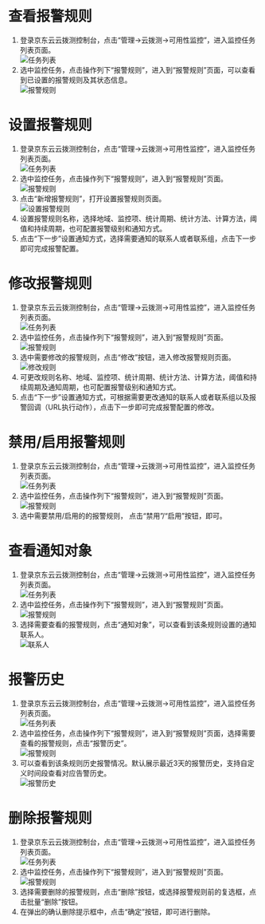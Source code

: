 # 查看报警规则  
1. 登录京东云云拨测控制台，点击“管理->云拨测->可用性监控”，进入监控任务列表页面。  
![任务列表](../../../../../image/Cloud-Detection/task-usa-list.png)  
2. 选中监控任务，点击操作列下“报警规则”，进入到“报警规则”页面，可以查看到已设置的报警规则及其状态信息。  
![报警规则](../../../../../image/Cloud-Detection/alarmrule_usa-1.png)  
# 设置报警规则  
1. 登录京东云云拨测控制台，点击“管理->云拨测->可用性监控”，进入监控任务列表页面。  
![任务列表](../../../../../image/Cloud-Detection/task-usa-list.png) 
2. 选中监控任务，点击操作列下“报警规则”，进入到“报警规则”页面。  
![报警规则](../../../../../image/Cloud-Detection/alarmrule_usa-1.png)  
3. 点击“新增报警规则”，打开设置报警规则页面。  
![设置报警规则](../../../../../image/Cloud-Detection/SetAlarm-2.png) 
4. 设置报警规则名称，选择地域、监控项、统计周期、统计方法、计算方法，阈值和持续周期，也可配置报警级别和通知方式。  
5. 点击“下一步”设置通知方式，选择需要通知的联系人或者联系组，点击下一步即可完成报警配置。

# 修改报警规则  
1. 登录京东云云拨测控制台，点击“管理->云拨测->可用性监控”，进入监控任务列表页面。  
![任务列表](../../../../../image/Cloud-Detection/task-usa-list.png) 
2. 选中监控任务，点击操作列下“报警规则”，进入到“报警规则”页面。  
![报警规则](../../../../../image/Cloud-Detection/alarmrule_usa-1.png)  
3. 选中需要修改的报警规则，点击“修改”按钮，进入修改报警规则页面。   
![修改规则](../../../../../image/Cloud-Detection/ModifyAlarm-2.png) 
4. 可更改规则名称、地域、监控项、统计周期、统计方法、计算方法，阈值和持续周期及通知周期，也可配置报警级别和通知方式。  
5. 点击“下一步”设置通知方式，可根据需要更改通知的联系人或者联系组以及报警回调（URL执行动作），点击下一步即可完成报警配置的修改。

# 禁用/启用报警规则  
1. 登录京东云云拨测控制台，点击“管理->云拨测->可用性监控”，进入监控任务列表页面。  
![任务列表](../../../../../image/Cloud-Detection/task-usa-list.png)
2. 选中监控任务，点击操作列下“报警规则”，进入到“报警规则”页面。  
![报警规则](../../../../../image/Cloud-Detection/alarmrule_usa-1.png)  
3. 选中需要禁用/启用的的报警规则， 点击“禁用”/“启用”按钮，即可。

# 查看通知对象  
1. 登录京东云云拨测控制台，点击“管理->云拨测->可用性监控”，进入监控任务列表页面。  
![任务列表](../../../../../image/Cloud-Detection/task-usa-list.png)
2. 选中监控任务，点击操作列下“报警规则”，进入到“报警规则”页面。  
![报警规则](../../../../../image/Cloud-Detection/alarmrule_usa-1.png)
3. 选择需要查看的报警规则，点击“通知对象”，可以查看到该条规则设置的通知联系人。  
![联系人](../../../../../image/Cloud-Detection/contacts.png)

# 报警历史  
1. 登录京东云云拨测控制台，点击“管理->云拨测->可用性监控”，进入监控任务列表页面。  
![任务列表](../../../../../image/Cloud-Detection/task-usa-list.png)
2. 选中监控任务，点击操作列下“报警规则”，进入到“报警规则”页面，选择需要查看的报警规则，点击“报警历史”。   
![报警规则](../../../../../image/Cloud-Detection/alarmrule_usa-1.png)
3. 可以查看到该条规则历史报警情况。默认展示最近3天的报警历史，支持自定义时间段查看对应告警历史。  
![报警历史](https://raw.githubusercontent.com/luolei-laurel/cn/Cloud-Detection/image/Cloud-Detection/alarmhistory-usa.png)

# 删除报警规则  
1. 登录京东云云拨测控制台，点击“管理->云拨测->可用性监控”，进入监控任务列表页面。  
![任务列表](../../../../../image/Cloud-Detection/task-usa-list.png)
2. 选中监控任务，点击操作列下“报警规则”，进入到“报警规则”页面。  
![报警规则](../../../../../image/Cloud-Detection/alarmrule_usa-1.png)
3. 选择需要删除的报警规则，点击“删除”按钮，或选择报警规则前的复选框，点击批量“删除”按钮。  
4. 在弹出的确认删除提示框中，点击“确定”按钮，即可进行删除。

